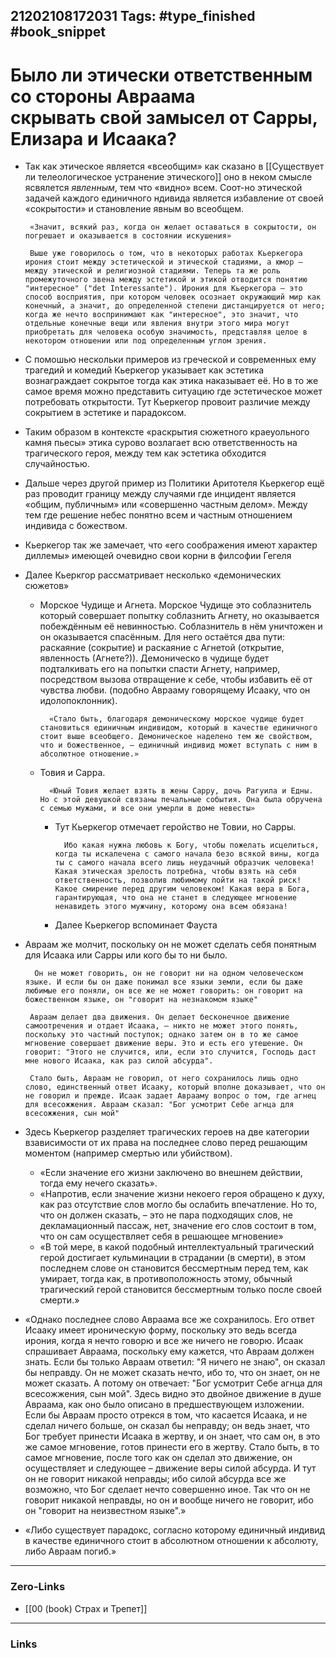 21202108172031
Tags: #type_finished #book_snippet  
---
# Было ли этически ответственным со стороны Авраама скрывать свой замысел от Сарры, Елизара и Исаака?

 - Так как этическое является «всеобщим» как сказано в [[Существует ли телеологическое устранение этического]] оно в неком смысле ясвялется *явленным*, тем что «видно» всем. Соот-но этической задачей каждого единичного ндивида является избавление от своей «сокрытости» и становление явным во всеобщем. 
			  
	
		«Значит, всякий раз, когда он желает оставаться в сокрытости, он погрешает и оказывается в состоянии искушения»
	 
		Выше уже говорилось о том, что в некоторых работах Кьеркегора ирония стоит между эстетической и этической стадиями, а юмор – между этической и религиозной стадиями. Теперь та же роль промежуточного звена между эстетикой и этикой отводится понятию "интересное" ("det Interessante"). Ирония для Кьеркегора – это способ восприятия, при котором человек осознает окружающий мир как конечный, а значит, до определенной степени дистанцируется от него; когда же нечто воспринимают как "интересное", это значит, что отдельные конечные вещи или явления внутри этого мира могут приобретать для человека особую значимость, представляя целое в некотором отношении или под определенным углом зрения. 

- С помошью нескольки примеров из греческой и современных ему трагедий и комедий Кьеркегор указывает как эстетика вознаграждает сокрытое тогда как этика наказывает её. Но в то же самое время можно представить ситуацию где эстетическое может потребовать открытости. Тут Кьеркегор провоит различие между сокрытием в эстетике и парадоксом. 

- Таким образом в контексте «раскрытия сюжетного краеуольного камня пьесы» этика сурово возлагает всю ответственность на трагического героя, между тем как эстетика обходится случайностью.

- Дальше через другой пример из Политики Аритотеля Кьеркегор ещё раз проводит границу между случаями где инцидент является «общим, публичным» или «совершенно частным делом». Между тем где решение небес понятно всем и частным отношением индивида с божеством. 

- Кьеркегор так же замечает, что «его соображения имеют характер диллемы» имеющей очевидно свои корни в филсофии Гегеля

- Далее Кьеркгор рассматривает несколько «демонических сюжетов»
	
	- Морское Чудище и Агнета. Морское Чудище это соблазнитель который совершает попытку соблазнить Агнету, но оказывается побеждённым её невинностью. Соблазнитель в нём уничтожен и он оказывается спасённым. Для него остаётся два пути: раскаяние (сокрытие) и раскаяние с Агнетой (открытие, явленность (Агнете?)). Демоническо в чудище будет подталкивать его на попытки спасти Агнету, например, посредством вызова отвращение к себе, чтобы избавить её от чувства любви. (подобно Аврааму говорящему Исааку, что он идолопоклонник). 
	
			«Стало быть, благодаря демоническому морское чудище будет становиться единичным индивидом, который в качестве единичного стоит выше всеобщего. Демоническое наделено тем же свойством, что и божественное, – единичный индивид может вступать с ним в абсолютное отношение.»
	
	- Товия и Сарра. 
		
			«Юный Товия желает взять в жены Сарру, дочь Рагуила и Едны. Но с этой девушкой связаны печальные события. Она была обручена с семью мужами, и все они умерли в доме невесты»
			
		- Тут Кьеркегор отмечает геройство не Товии, но Сарры. 
		  
				Ибо какая нужна любовь к Богу, чтобы пожелать исцелиться, когда ты искалечена с самого начала безо всякой вины, когда ты с самого начала всего лишь неудачный образчик человека! Какая этическая зрелость потребна, чтобы взять на себя ответственность, позволив любимому пойти на такой риск! Какое смирение перед другим человеком! Какая вера в Бога, гарантирующая, что она не станет в следующее мгновение ненавидеть этого мужчину, которому она всем обязана!
				
     	- Далее Кьеркегор вспоминает Фауста

 - Авраам же молчит, поскольку он не может сделать себя понятным для Исаака или Сарры или кого бы то ни было. 
 		
		 Он не может говорить, он не говорит ни на одном человеческом языке. И если бы он даже понимал все языки земли, если бы даже любимые его поняли, он все же не может говорить: он говорит на божественном языке, он "говорит на незнакомом языке"
		 
		Авраам делает два движения. Он делает бесконечное движение самоотречения и отдает Исаака, – никто не может этого понять, поскольку это частный поступок; однако затем он в то же самое мгновение совершает движение веры. Это и есть его утешение. Он говорит: "Этого не случится, или, если это случится, Господь даст мне нового Исаака, как раз силой абсурда".
		
 		Стало быть, Авраам не говорил, от него сохранилось лишь одно слово, единственный ответ Исааку, который вполне доказывает, что он не говорил и прежде. Исаак задает Аврааму вопрос о том, где агнец для всесожжения. Авраам сказал: "Бог усмотрит Себе агнца для всесожжения, сын мой"
		
- Здесь Кьеркегор разделяет трагических героев на две категории взависимости от их права на последнее слово перед решающим моментом (например смертью или убийством).  

	- «Если значение его жизни заключено во внешнем действии, тогда ему нечего сказать». 
	- «Напротив, если значение жизни некоего героя обращено к духу, как раз отсутствие слов могло бы ослабить впечатление. Но то, что он должен сказать, – это не пара подходящих слов, не декламационный пассаж, нет, значение его слов состоит в том, что он сам осуществляет себя в решающее мгновение» 
	- «В той мере, в какой подобный интеллектуальный трагический герой достигает кульминации в страдании (в смерти), в этом последнем слове он становится бессмертным перед тем, как умирает, тогда как, в противоположность этому, обычный трагический герой становится бессмертным только после своей смерти.»
	
- «Однако последнее слово Авраама все же сохранилось. 
   Его ответ Исааку имеет ироническую форму, поскольку это ведь всегда ирония, когда я нечто говорю и все же ничего не говорю. 
   Исаак спрашивает Авраама, поскольку ему кажется, что Авраам должен знать. 
   Если бы только Авраам ответил: "Я ничего не знаю", он сказал бы неправду. Он не может сказать нечто, ибо то, что он знает, он не может сказать. А потому он отвечает: "Бог усмотрит Себе агнца для всесожжения, сын мой". Здесь видно это двойное движение в душе Авраама, как оно было описано в предшествующем изложении. Если бы Авраам просто отрекся в том, что касается Исаака, и не сделал ничего больше, он сказал бы неправду; он ведь знает, что Бог требует принести Исаака в жертву, и он знает, что сам он, в это же самое мгновение, готов принести его в жертву. Стало быть, в то самое мгновение, после того как он сделал это движение, он осуществляет и следующее – движение веры силой абсурда. И тут он не говорит никакой неправды; ибо силой абсурда все же возможно, что Бог сделает нечто совершенно иное. Так что он не говорит никакой неправды, но он и вообще ничего не говорит, ибо он "говорит на неизвестном языке".»
   
- «Либо существует парадокс, согласно которому единичный индивид в качестве единичного стоит в абсолютном отношении к абсолюту, либо Авраам погиб.»
 
---
### Zero-Links
- [[00 (book) Страх и Трепет]]
---
### Links